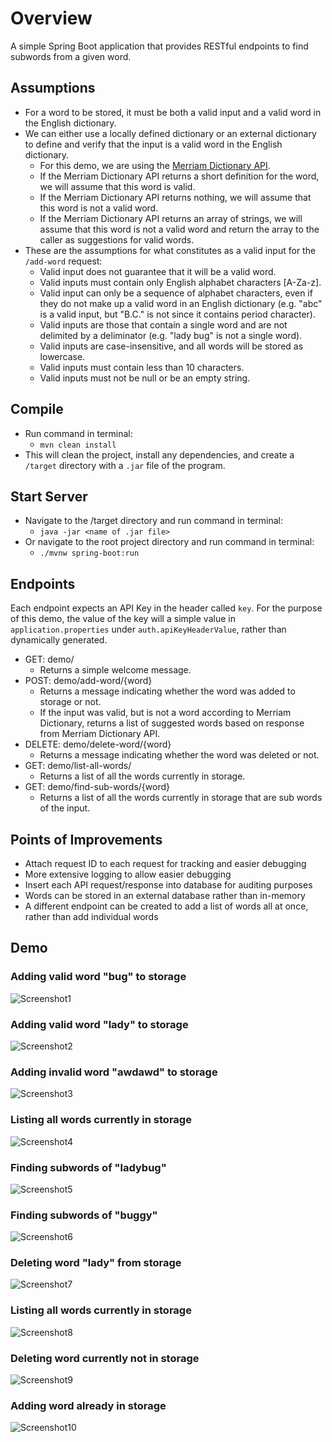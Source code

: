 # Overview

A simple Spring Boot application that provides RESTful endpoints to find subwords from a given word.

## Assumptions
- For a word to be stored, it must be both a valid input and a valid word in the English dictionary.
- We can either use a locally defined dictionary or an external dictionary to define and verify that the input is a valid word in the English dictionary.
  - For this demo, we are using the [Merriam Dictionary API](https://www.dictionaryapi.com/products/api-collegiate-dictionary).
  - If the Merriam Dictionary API returns a short definition for the word, we will assume that this word is valid.
  - If the Merriam Dictionary API returns nothing, we will assume that this word is not a valid word.
  - If the Merriam Dictionary API returns an array of strings, we will assume that this word is not a valid word and return the array to the caller as suggestions for valid words.
- These are the assumptions for what constitutes as a valid input for the `/add-word` request:
  - Valid input does not guarantee that it will be a valid word.
  - Valid inputs must contain only English alphabet characters [A-Za-z].
  - Valid input can only be a sequence of alphabet characters, even if they do not make up a valid word in an English dictionary (e.g. "abc" is a valid input, but "B.C." is not since it contains period character).
  - Valid inputs are those that contain a single word and are not delimited by a deliminator (e.g. "lady bug" is not a single word).
  - Valid inputs are case-insensitive, and all words will be stored as lowercase.
  - Valid inputs must contain less than 10 characters.
  - Valid inputs must not be null or be an empty string.

## Compile

- Run command in terminal:
  - `mvn clean install`
- This will clean the project, install any dependencies, and create a `/target` directory with a `.jar` file of the program.

## Start Server

- Navigate to the /target directory and run command in terminal:
  - `java -jar <name of .jar file>`
- Or navigate to the root project directory and run command in terminal:
  - `./mvnw spring-boot:run`

## Endpoints

Each endpoint expects an API Key in the header called `key`. For the purpose of this demo, the value of the key will a simple value in `application.properties` under `auth.apiKeyHeaderValue`, rather than dynamically generated.

- GET: demo/
  - Returns a simple welcome message.
- POST: demo/add-word/{word}
  - Returns a message indicating whether the word was added to storage or not.
  - If the input was valid, but is not a word according to Merriam Dictionary, returns a list of suggested words based on response from Merriam Dictionary API.
- DELETE: demo/delete-word/{word}
  - Returns a message indicating whether the word was deleted or not.
- GET: demo/list-all-words/
  - Returns a list of all the words currently in storage.
- GET: demo/find-sub-words/{word}
  - Returns a list of all the words currently in storage that are sub words of the input.

## Points of Improvements

- Attach request ID to each request for tracking and easier debugging
- More extensive logging to allow easier debugging
- Insert each API request/response into database for auditing purposes
- Words can be stored in an external database rather than in-memory
- A different endpoint can be created to add a list of words all at once, rather than add individual words

## Demo

### Adding valid word "bug" to storage
![Screenshot1](/src/main/resources/screenshots/Screenshot1.png?raw=true "Screenshot1")
### Adding valid word "lady" to storage
![Screenshot2](/src/main/resources/screenshots/Screenshot2.png?raw=true "Screenshot2")
### Adding invalid word "awdawd" to storage
![Screenshot3](/src/main/resources/screenshots/Screenshot3.png?raw=true "Screenshot3")
### Listing all words currently in storage
![Screenshot4](/src/main/resources/screenshots/Screenshot4.png?raw=true "Screenshot4")
### Finding subwords of "ladybug"
![Screenshot5](/src/main/resources/screenshots/Screenshot5.png?raw=true "Screenshot5")
### Finding subwords of "buggy"
![Screenshot6](/src/main/resources/screenshots/Screenshot6.png?raw=true "Screenshot6")
### Deleting word "lady" from storage
![Screenshot7](/src/main/resources/screenshots/Screenshot7.png?raw=true "Screenshot7")
### Listing all words currently in storage
![Screenshot8](/src/main/resources/screenshots/Screenshot8.png?raw=true "Screenshot8")
### Deleting word currently not in storage
![Screenshot9](/src/main/resources/screenshots/Screenshot9.png?raw=true "Screenshot9")
### Adding word already in storage
![Screenshot10](/src/main/resources/screenshots/Screenshot10.png?raw=true "Screenshot10")
